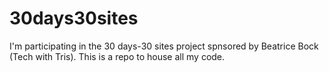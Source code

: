 # 30days30sites
I'm participating in the 30 days-30 sites project spnsored by Beatrice Bock (Tech with Tris). This is a repo to house all my code.
